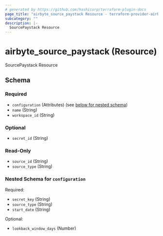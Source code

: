```yaml
---
# generated by https://github.com/hashicorp/terraform-plugin-docs
page_title: "airbyte_source_paystack Resource - terraform-provider-airbyte-new"
subcategory: ""
description: |-
  SourcePaystack Resource
---
```


# airbyte_source_paystack (Resource)

SourcePaystack Resource



<!-- schema generated by tfplugindocs -->
## Schema

### Required

- `configuration` (Attributes) (see [below for nested schema](#nestedatt--configuration))
- `name` (String)
- `workspace_id` (String)

### Optional

- `secret_id` (String)

### Read-Only

- `source_id` (String)
- `source_type` (String)

<a id="nestedatt--configuration"></a>
### Nested Schema for `configuration`

Required:

- `secret_key` (String)
- `source_type` (String)
- `start_date` (String)

Optional:

- `lookback_window_days` (Number)


